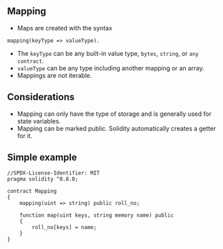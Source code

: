 ## Mapping

- Maps are created with the syntax 
```solidity
mapping(keyType => valueType).
```
- The `keyType` can be any built-in value type, `bytes`, `string`, or `any contract`.
- `valueType` can be any type including another mapping or an array.
- Mappings are not iterable.

## Considerations
- Mapping can only have the type of storage and is generally used for state variables.
- Mapping can be marked public. Solidity automatically creates a getter for it.

## Simple example
```solidity
//SPDX-License-Identifier: MIT
pragma solidity ^0.8.0;

contract Mapping
{
    mapping(uint => string) public roll_no;

    function map(uint keys, string memory name) public 
    {
        roll_no[keys] = name;
    }
}
```
